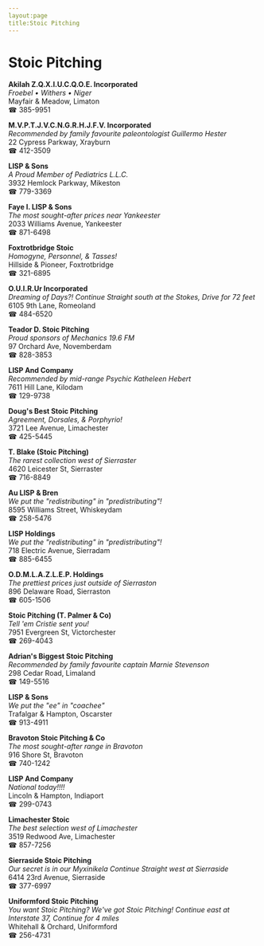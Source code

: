 ```yaml
---
layout:page
title:Stoic Pitching
---
```

# Stoic Pitching

**Akilah Z.Q.X.I.U.C.Q.O.E. Incorporated**  
_Froebel • Withers • Niger_  
Mayfair & Meadow, Limaton  
☎ 385-9951



**M.V.P.T.J.V.C.N.G.R.H.J.F.V. Incorporated**  
_Recommended by family favourite paleontologist Guillermo Hester_  
22 Cypress Parkway, Xrayburn  
☎ 412-3509



**LISP & Sons**  
_A Proud Member of Pediatrics L.L.C._  
3932 Hemlock Parkway, Mikeston  
☎ 779-3369



**Faye I. LISP & Sons**  
_The most sought-after prices near Yankeester_  
2033 Williams Avenue, Yankeester  
☎ 871-6498



**Foxtrotbridge Stoic**  
_Homogyne, Personnel, & Tasses!_  
Hillside & Pioneer, Foxtrotbridge  
☎ 321-6895



**O.U.I.R.Ur Incorporated**  
_Dreaming of Days?! 
Continue Straight south at the Stokes, Drive for 72 feet_  
6105 9th Lane, Romeoland  
☎ 484-6520



**Teador D. Stoic Pitching**  
_Proud sponsors of Mechanics 19.6 FM_  
97 Orchard Ave, Novemberdam  
☎ 828-3853



**LISP And Company**  
_Recommended by mid-range Psychic Katheleen Hebert_  
7611 Hill Lane, Kilodam  
☎ 129-9738



**Doug's Best Stoic Pitching**  
_Agreement, Dorsales, & Porphyrio!_  
3721 Lee Avenue, Limachester  
☎ 425-5445



**T. Blake (Stoic Pitching)**  
_The rarest collection west of Sierraster_  
4620 Leicester St, Sierraster  
☎ 716-8849



**Au LISP & Bren**  
_We put the "redistributing" in "predistributing"!_  
8595 Williams Street, Whiskeydam  
☎ 258-5476



**LISP Holdings**  
_We put the "redistributing" in "predistributing"!_  
718 Electric Avenue, Sierradam  
☎ 885-6455



**O.D.M.L.A.Z.L.E.P. Holdings**  
_The prettiest prices just outside of Sierraston_  
896 Delaware Road, Sierraston  
☎ 605-1506



**Stoic Pitching (T. Palmer & Co)**  
_Tell 'em Cristie sent you!_  
7951 Evergreen St, Victorchester  
☎ 269-4043



**Adrian's Biggest Stoic Pitching**  
_Recommended by family favourite captain Marnie Stevenson_  
298 Cedar Road, Limaland  
☎ 149-5516



**LISP & Sons**  
_We put the "ee" in "coachee"_  
Trafalgar & Hampton, Oscarster  
☎ 913-4911



**Bravoton Stoic Pitching & Co**  
_The most sought-after range in Bravoton_  
916 Shore St, Bravoton  
☎ 740-1242



**LISP And Company**  
_National today!!!!_  
Lincoln & Hampton, Indiaport  
☎ 299-0743



**Limachester Stoic**  
_The best selection west of Limachester_  
3519 Redwood Ave, Limachester  
☎ 857-7256



**Sierraside Stoic Pitching**  
_Our secret is in our Myxinikela 
Continue Straight west at Sierraside_  
6414 23rd Avenue, Sierraside  
☎ 377-6997



**Uniformford Stoic Pitching**  
_You want Stoic Pitching? We've got Stoic Pitching! 
Continue east at Interstate 37, Continue for 4 miles_  
Whitehall & Orchard, Uniformford  
☎ 256-4731



